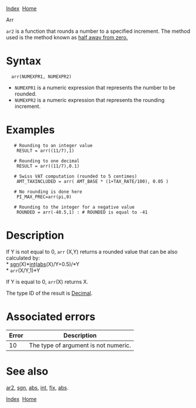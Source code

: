 [Index](index.html)  [Home](getting-started_home.html)

Arr

`ar2` is a function that rounds a number to a specified increment. The method used is the method known as [half away from zero.](https://en.wikipedia.org/wiki/rounding#Tie-breaking)

# Syntax

```
  arr(NUMEXPR1, NUMEXPR2)
```

* `NUMEXPR1` is a numeric expression that represents the number to be rounded.
* `NUMEXPR2` is a numeric expression that represents the rounding increment.

# Examples

```
   # Rounding to an integer value
    RESULT = arr((11/7),1)

   # Rounding to one decimal
    RESULT = arr((11/7),0.1)

   # Swiss VAT computation (rounded to 5 centimes)
    AMT_TAXINCLUDED = arr( AMT_BASE * (1+TAX_RATE/100), 0.05 )

   # No rounding is done here
    PI_MAX_PREC=arr(pi,0)

   # Rounding to the integer for a negative value
    ROUNDED = arr(-40.5,1) : # ROUNDED is equal to -41
```

# Description

If Y is not equal to 0, `arr` (X,Y) returns a rounded value that can be also calculated by:  
\* [sgn](4gl_sgn.html)(X)*[int](4gl_int.html)([abs](4gl_abs.html)(X)/Y+0.5)/*Y  
\* `arr`(X/Y,1)\*Y

If Y is equal to 0, `arr`(X) returns X.

The type ID of the result is [Decimal](4gl_decimal.html).

# Associated errors

| Error | Description |
| --- | --- |
| 10 | The type of argument is not numeric. |

# See also

[ar2](4gl_ar2.html), [sgn](4gl_sgn.html), [abs](4gl_abs.html), [int](4gl_int.html), [fix](4gl_fix.html), [abs](4gl_abs.html).

  

[Index](index.html)  [Home](getting-started_home.html)